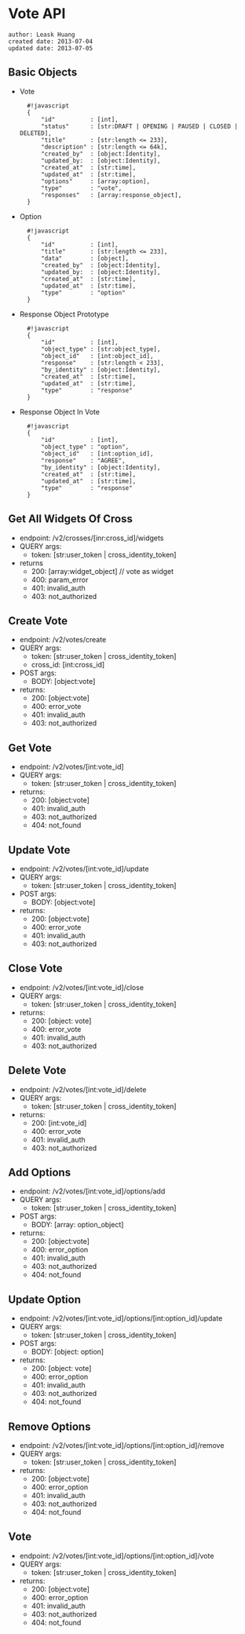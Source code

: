 # Vote API
    author: Leask Huang
    created date: 2013-07-04
    updated date: 2013-07-05

## Basic Objects
* Vote

        #!javascript
        {
            "id"          : [int],
            "status"      : [str:DRAFT | OPENING | PAUSED | CLOSED | DELETED],
            "title"       : [str:length <= 233],
            "description" : [str:length <= 64k],
            "created_by"  : [object:Identity],
            "updated_by:  : [object:Identity],
            "created_at"  : [str:time],
            "updated_at"  : [str:time],
            "options"     : [array:option],
            "type"        : "vote",
            "responses"   : [array:response_object],
        }


* Option

        #!javascript
        {
            "id"          : [int],
            "title"       : [str:length <= 233],
            "data"        : [object],
            "created_by"  : [object:Identity],
            "updated_by:  : [object:Identity],
            "created_at"  : [str:time],
            "updated_at"  : [str:time],
            "type"        : "option"
        }


* Response Object Prototype

        #!javascript
        {
            "id"          : [int],
            "object_type" : [str:object_type],
            "object_id"   : [int:object_id],
            "response"    : [str:length < 233],
            "by_identity" : [object:Identity],
            "created_at"  : [str:time],
            "updated_at"  : [str:time],
            "type"        : "response"
        }


* Response Object In Vote

        #!javascript
        {
            "id"          : [int],
            "object_type" : "option",
            "object_id"   : [int:option_id],
            "response"    : "AGREE",
            "by_identity" : [object:Identity],
            "created_at"  : [str:time],
            "updated_at"  : [str:time],
            "type"        : "response"
        }


## Get All Widgets Of Cross
* endpoint: /v2/crosses/[inr:cross_id]/widgets
* QUERY args:
    - token: [str:user_token | cross_identity_token]
* returns
    - 200: [array:widget_object] // vote as widget
    - 400: param_error
    - 401: invalid_auth
    - 403: not_authorized


## Create Vote
* endpoint: /v2/votes/create
* QUERY args:
    - token: [str:user_token | cross_identity_token]
    - cross_id: [int:cross_id]
* POST args:
    - BODY: [object:vote]
* returns:
    - 200: [object:vote]
    - 400: error_vote
    - 401: invalid_auth
    - 403: not_authorized


## Get Vote
* endpoint: /v2/votes/[int:vote_id]
* QUERY args:
    - token: [str:user_token | cross_identity_token]
* returns:
    - 200: [object:vote]
    - 401: invalid_auth
    - 403: not_authorized
    - 404: not_found


## Update Vote
* endpoint: /v2/votes/[int:vote_id]/update
* QUERY args:
    - token: [str:user_token | cross_identity_token]
* POST args:
    - BODY: [object:vote]
* returns:
    - 200: [object:vote]
    - 400: error_vote
    - 401: invalid_auth
    - 403: not_authorized


## Close Vote
* endpoint: /v2/votes/[int:vote_id]/close
* QUERY args:
    - token: [str:user_token | cross_identity_token]
* returns:
    - 200: [object: vote]
    - 400: error_vote
    - 401: invalid_auth
    - 403: not_authorized


## Delete Vote
* endpoint: /v2/votes/[int:vote_id]/delete
* QUERY args:
    - token: [str:user_token | cross_identity_token]
* returns:
    - 200: [int:vote_id]
    - 400: error_vote
    - 401: invalid_auth
    - 403: not_authorized


## Add Options
* endpoint: /v2/votes/[int:vote_id]/options/add
* QUERY args:
    - token: [str:user_token | cross_identity_token]
* POST args:
    - BODY: [array: option_object]
* returns:
    - 200: [object:vote]
    - 400: error_option
    - 401: invalid_auth
    - 403: not_authorized
    - 404: not_found


## Update Option
* endpoint: /v2/votes/[int:vote_id]/options/[int:option_id]/update
* QUERY args:
    - token: [str:user_token | cross_identity_token]
* POST args:
    - BODY: [object: option]
* returns:
    - 200: [object: vote]
    - 400: error_option
    - 401: invalid_auth
    - 403: not_authorized
    - 404: not_found


## Remove Options
* endpoint: /v2/votes/[int:vote_id]/options/[int:option_id]/remove
* QUERY args:
    - token: [str:user_token | cross_identity_token]
* returns:
    - 200: [object:vote]
    - 400: error_option
    - 401: invalid_auth
    - 403: not_authorized
    - 404: not_found


## Vote
* endpoint: /v2/votes/[int:vote_id]/options/[int:option_id]/vote
* QUERY args:
    - token: [str:user_token | cross_identity_token]
* returns:
    - 200: [object:vote]
    - 400: error_option
    - 401: invalid_auth
    - 403: not_authorized
    - 404: not_found
